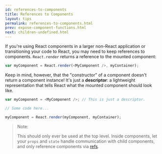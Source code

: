 ```yaml
---
id: references-to-components
title: References to Components
layout: tips
permalink: references-to-components.html
prev: expose-component-functions.html
next: children-undefined.html
---
```


If you're using React components in a larger non-React application or transitioning your code to React, you may need to keep references to components. `React.render` returns a reference to the mounted component:

```js
var myComponent = React.render(<MyComponent />, myContainer);
```

Keep in mind, however, that the "constructor" of a component doesn't return a component instance! It's just a **descriptor**: a lightweight representation that tells React what the mounted component should look like.

```js
var myComponent = <MyComponent />; // This is just a descriptor.

// Some code here...

myComponent = React.render(myComponent, myContainer);
```

> Note:
>
> This should only ever be used at the top level. Inside components, let your `props` and `state` handle communication with child components, and only reference components via [refs](http://facebook.github.io/react/docs/more-about-refs.html).

